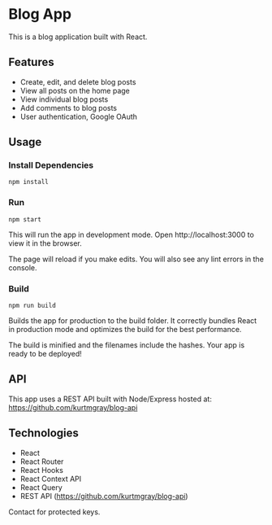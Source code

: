 # Blog App

This is a blog application built with React.

## Features

- Create, edit, and delete blog posts
- View all posts on the home page
- View individual blog posts
- Add comments to blog posts
- User authentication, Google OAuth

## Usage

### Install Dependencies

`npm install`

### Run

`npm start`

This will run the app in development mode. Open http://localhost:3000 to view it in the browser.

The page will reload if you make edits. You will also see any lint errors in the console.

### Build

`npm run build`

Builds the app for production to the build folder. It correctly bundles React in production mode and optimizes the build for the best performance.

The build is minified and the filenames include the hashes. Your app is ready to be deployed!

## API

This app uses a REST API built with Node/Express hosted at: https://github.com/kurtmgray/blog-api

## Technologies

- React
- React Router
- React Hooks
- React Context API
- React Query
- REST API (https://github.com/kurtmgray/blog-api)

Contact for protected keys.
